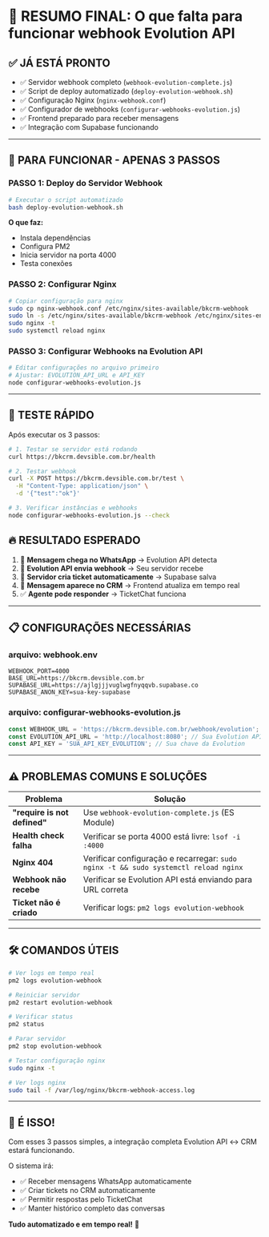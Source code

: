 # 🎯 RESUMO FINAL: O que falta para funcionar webhook Evolution API

## ✅ **JÁ ESTÁ PRONTO**
- ✅ Servidor webhook completo (`webhook-evolution-complete.js`)
- ✅ Script de deploy automatizado (`deploy-evolution-webhook.sh`)
- ✅ Configuração Nginx (`nginx-webhook.conf`)
- ✅ Configurador de webhooks (`configurar-webhooks-evolution.js`)
- ✅ Frontend preparado para receber mensagens
- ✅ Integração com Supabase funcionando

---

## 🚀 **PARA FUNCIONAR - APENAS 3 PASSOS**

### **PASSO 1: Deploy do Servidor Webhook**
```bash
# Executar o script automatizado
bash deploy-evolution-webhook.sh
```
**O que faz:**
- Instala dependências
- Configura PM2
- Inicia servidor na porta 4000
- Testa conexões

### **PASSO 2: Configurar Nginx**
```bash
# Copiar configuração para nginx
sudo cp nginx-webhook.conf /etc/nginx/sites-available/bkcrm-webhook
sudo ln -s /etc/nginx/sites-available/bkcrm-webhook /etc/nginx/sites-enabled/
sudo nginx -t
sudo systemctl reload nginx
```

### **PASSO 3: Configurar Webhooks na Evolution API**
```bash
# Editar configurações no arquivo primeiro
# Ajustar: EVOLUTION_API_URL e API_KEY
node configurar-webhooks-evolution.js
```

---

## 🧪 **TESTE RÁPIDO**

Após executar os 3 passos:

```bash
# 1. Testar se servidor está rodando
curl https://bkcrm.devsible.com.br/health

# 2. Testar webhook
curl -X POST https://bkcrm.devsible.com.br/test \
  -H "Content-Type: application/json" \
  -d '{"test":"ok"}'

# 3. Verificar instâncias e webhooks
node configurar-webhooks-evolution.js --check
```

## 🔥 **RESULTADO ESPERADO**

1. 📱 **Mensagem chega no WhatsApp** → Evolution API detecta
2. 🔔 **Evolution API envia webhook** → Seu servidor recebe
3. 🎫 **Servidor cria ticket automaticamente** → Supabase salva
4. 💬 **Mensagem aparece no CRM** → Frontend atualiza em tempo real
5. ✅ **Agente pode responder** → TicketChat funciona

---

## 📋 **CONFIGURAÇÕES NECESSÁRIAS**

### **arquivo: webhook.env**
```env
WEBHOOK_PORT=4000
BASE_URL=https://bkcrm.devsible.com.br
SUPABASE_URL=https://ajlgjjjvuglwgfnyqqvb.supabase.co
SUPABASE_ANON_KEY=sua-key-supabase
```

### **arquivo: configurar-webhooks-evolution.js**
```javascript
const WEBHOOK_URL = 'https://bkcrm.devsible.com.br/webhook/evolution';
const EVOLUTION_API_URL = 'http://localhost:8080'; // Sua Evolution API
const API_KEY = 'SUA_API_KEY_EVOLUTION'; // Sua chave da Evolution
```

---

## ⚠️ **PROBLEMAS COMUNS E SOLUÇÕES**

| Problema | Solução |
|----------|---------|
| **"require is not defined"** | Use `webhook-evolution-complete.js` (ES Module) |
| **Health check falha** | Verificar se porta 4000 está livre: `lsof -i :4000` |
| **Nginx 404** | Verificar configuração e recarregar: `sudo nginx -t && sudo systemctl reload nginx` |
| **Webhook não recebe** | Verificar se Evolution API está enviando para URL correta |
| **Ticket não é criado** | Verificar logs: `pm2 logs evolution-webhook` |

---

## 🛠️ **COMANDOS ÚTEIS**

```bash
# Ver logs em tempo real
pm2 logs evolution-webhook

# Reiniciar servidor
pm2 restart evolution-webhook

# Verificar status
pm2 status

# Parar servidor
pm2 stop evolution-webhook

# Testar configuração nginx
sudo nginx -t

# Ver logs nginx
sudo tail -f /var/log/nginx/bkcrm-webhook-access.log
```

---

## 🎉 **É ISSO!**

Com esses 3 passos simples, a integração completa Evolution API ↔ CRM estará funcionando. 

O sistema irá:
- ✅ Receber mensagens WhatsApp automaticamente
- ✅ Criar tickets no CRM automaticamente  
- ✅ Permitir respostas pelo TicketChat
- ✅ Manter histórico completo das conversas

**Tudo automatizado e em tempo real!** 🚀 